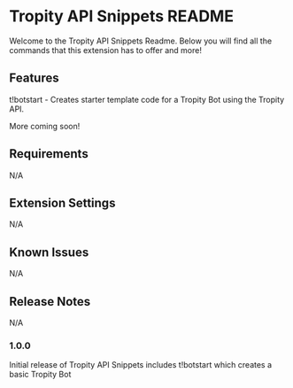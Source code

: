 # Tropity API Snippets README

Welcome to the Tropity API Snippets Readme.
Below you will find all the commands that this extension has to offer and more!

## Features

t!botstart - Creates starter template code for a Tropity Bot using the Tropity API.

More coming soon!

## Requirements

N/A

## Extension Settings

N/A

## Known Issues

N/A

## Release Notes

N/A

### 1.0.0

Initial release of Tropity API Snippets includes t!botstart which creates a basic Tropity Bot
